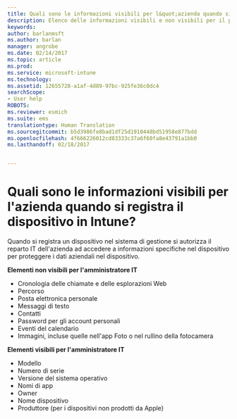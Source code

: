 ```yaml
---
title: Quali sono le informazioni visibili per l&quot;azienda quando si registra il dispositivo? | Documentazione Microsoft
description: Elenco delle informazioni visibili e non visibili per il personale IT sul dispositivo gestito.
keywords: 
author: barlanmsft
ms.author: barlan
manager: angrobe
ms.date: 02/14/2017
ms.topic: article
ms.prod: 
ms.service: microsoft-intune
ms.technology: 
ms.assetid: 12655728-a1af-4d89-97bc-925fe36c0dc4
searchScope:
- User help
ROBOTS: 
ms.reviewer: esmich
ms.suite: ems
translationtype: Human Translation
ms.sourcegitcommit: b5d3986fe8bad1df25d1910448bd51958e877bdd
ms.openlocfilehash: 4f666226012cd83333c37a6f60fa8e43791a1bb0
ms.lasthandoff: 02/18/2017


---
```


# <a name="what-information-can-my-company-see-when-i-enroll-my-device-in-intune"></a>Quali sono le informazioni visibili per l'azienda quando si registra il dispositivo in Intune?

Quando si registra un dispositivo nel sistema di gestione si autorizza il reparto IT dell'azienda ad accedere a informazioni specifiche nel dispositivo per proteggere i dati aziendali nel dispositivo.

**Elementi non visibili per l'amministratore IT**

- Cronologia delle chiamate e delle esplorazioni Web
-    Percorso
- Posta elettronica personale
- Messaggi di testo
- Contatti
-    Password per gli account personali
- Eventi del calendario
- Immagini, incluse quelle nell'app Foto o nel rullino della fotocamera

**Elementi visibili per l'amministratore IT**

-   Modello
-   Numero di serie
-   Versione del sistema operativo
-   Nomi di app
-   Owner
-   Nome dispositivo
-   Produttore (per i dispositivi non prodotti da Apple)

